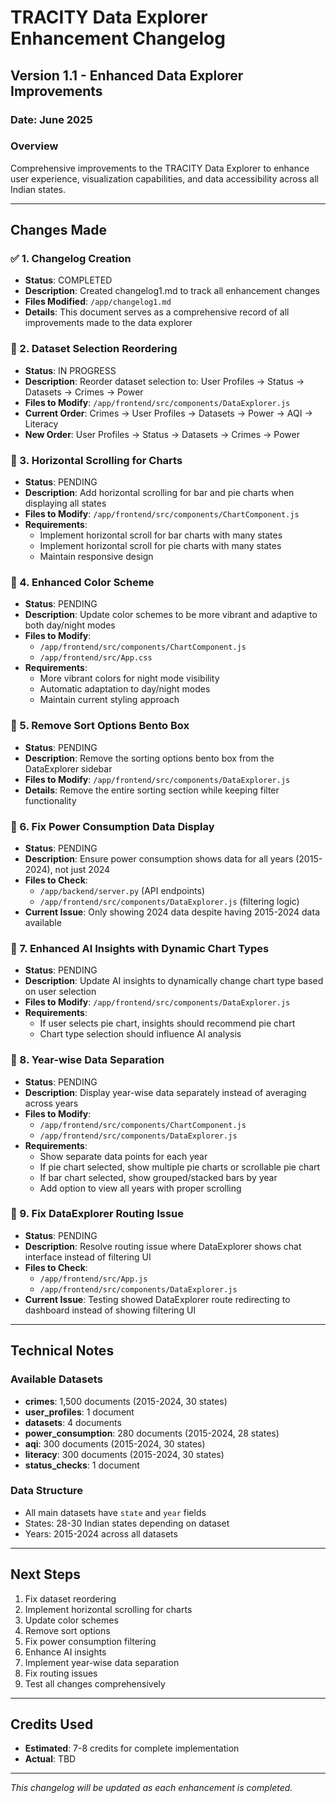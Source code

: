 # TRACITY Data Explorer Enhancement Changelog

## Version 1.1 - Enhanced Data Explorer Improvements

### Date: June 2025

### Overview
Comprehensive improvements to the TRACITY Data Explorer to enhance user experience, visualization capabilities, and data accessibility across all Indian states.

---

## Changes Made

### ✅ 1. Changelog Creation
- **Status**: COMPLETED
- **Description**: Created changelog1.md to track all enhancement changes
- **Files Modified**: `/app/changelog1.md`
- **Details**: This document serves as a comprehensive record of all improvements made to the data explorer

### 🔄 2. Dataset Selection Reordering
- **Status**: IN PROGRESS
- **Description**: Reorder dataset selection to: User Profiles → Status → Datasets → Crimes → Power
- **Files to Modify**: `/app/frontend/src/components/DataExplorer.js`
- **Current Order**: Crimes → User Profiles → Datasets → Power → AQI → Literacy
- **New Order**: User Profiles → Status → Datasets → Crimes → Power

### 🔄 3. Horizontal Scrolling for Charts
- **Status**: PENDING
- **Description**: Add horizontal scrolling for bar and pie charts when displaying all states
- **Files to Modify**: `/app/frontend/src/components/ChartComponent.js`
- **Requirements**: 
  - Implement horizontal scroll for bar charts with many states
  - Implement horizontal scroll for pie charts with many states
  - Maintain responsive design

### 🔄 4. Enhanced Color Scheme
- **Status**: PENDING
- **Description**: Update color schemes to be more vibrant and adaptive to both day/night modes
- **Files to Modify**: 
  - `/app/frontend/src/components/ChartComponent.js`
  - `/app/frontend/src/App.css`
- **Requirements**: 
  - More vibrant colors for night mode visibility
  - Automatic adaptation to day/night modes
  - Maintain current styling approach

### 🔄 5. Remove Sort Options Bento Box
- **Status**: PENDING
- **Description**: Remove the sorting options bento box from the DataExplorer sidebar
- **Files to Modify**: `/app/frontend/src/components/DataExplorer.js`
- **Details**: Remove the entire sorting section while keeping filter functionality

### 🔄 6. Fix Power Consumption Data Display
- **Status**: PENDING
- **Description**: Ensure power consumption shows data for all years (2015-2024), not just 2024
- **Files to Check**: 
  - `/app/backend/server.py` (API endpoints)
  - `/app/frontend/src/components/DataExplorer.js` (filtering logic)
- **Current Issue**: Only showing 2024 data despite having 2015-2024 data available

### 🔄 7. Enhanced AI Insights with Dynamic Chart Types
- **Status**: PENDING
- **Description**: Update AI insights to dynamically change chart type based on user selection
- **Files to Modify**: `/app/frontend/src/components/DataExplorer.js`
- **Requirements**: 
  - If user selects pie chart, insights should recommend pie chart
  - Chart type selection should influence AI analysis

### 🔄 8. Year-wise Data Separation
- **Status**: PENDING
- **Description**: Display year-wise data separately instead of averaging across years
- **Files to Modify**: 
  - `/app/frontend/src/components/ChartComponent.js`
  - `/app/frontend/src/components/DataExplorer.js`
- **Requirements**: 
  - Show separate data points for each year
  - If pie chart selected, show multiple pie charts or scrollable pie chart
  - If bar chart selected, show grouped/stacked bars by year
  - Add option to view all years with proper scrolling

### 🔄 9. Fix DataExplorer Routing Issue
- **Status**: PENDING
- **Description**: Resolve routing issue where DataExplorer shows chat interface instead of filtering UI
- **Files to Check**: 
  - `/app/frontend/src/App.js`
  - `/app/frontend/src/components/DataExplorer.js`
- **Current Issue**: Testing showed DataExplorer route redirecting to dashboard instead of showing filtering UI

---

## Technical Notes

### Available Datasets
- **crimes**: 1,500 documents (2015-2024, 30 states)
- **user_profiles**: 1 document
- **datasets**: 4 documents  
- **power_consumption**: 280 documents (2015-2024, 28 states)
- **aqi**: 300 documents (2015-2024, 30 states)
- **literacy**: 300 documents (2015-2024, 30 states)
- **status_checks**: 1 document

### Data Structure
- All main datasets have `state` and `year` fields
- States: 28-30 Indian states depending on dataset
- Years: 2015-2024 across all datasets

---

## Next Steps
1. Fix dataset reordering
2. Implement horizontal scrolling for charts
3. Update color schemes
4. Remove sort options
5. Fix power consumption filtering
6. Enhance AI insights
7. Implement year-wise data separation
8. Fix routing issues
9. Test all changes comprehensively

---

## Credits Used
- **Estimated**: 7-8 credits for complete implementation
- **Actual**: TBD

---

*This changelog will be updated as each enhancement is completed.*